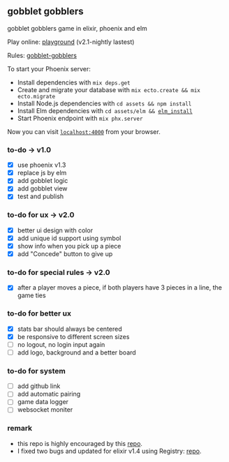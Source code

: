 ## gobblet gobblers
gobblet gobblers game in elixir, phoenix and elm

Play online: [playground](https://immense-fjord-94074.herokuapp.com/) (v2.1-nightly lastest)

Rules: [gobblet-gobblers](https://github.com/cjen07/gobblet-gobblers/blob/master/rules/gobblet%20gobblers%20rules.pdf)

To start your Phoenix server:

  * Install dependencies with `mix deps.get`
  * Create and migrate your database with `mix ecto.create && mix ecto.migrate`
  * Install Node.js dependencies with `cd assets && npm install`
  * Install Elm dependencies with `cd assets/elm && `[`elm_install`](https://github.com/gdotdesign/elm-github-install)
  * Start Phoenix endpoint with `mix phx.server`

Now you can visit [`localhost:4000`](http://localhost:4000) from your browser.

### to-do -> v1.0
- [x] use phoenix v1.3
- [x] replace js by elm
- [x] add gobblet logic
- [x] add gobblet view
- [x] test and publish

### to-do for ux -> v2.0
- [x] better ui design with color
- [x] add unique id support using symbol
- [x] show info when you pick up a piece
- [x] add "Concede" button to give up

### to-do for special rules -> v2.0
- [x] after a player moves a piece, if both players have 3 pieces in a line, the game ties

### to-do for better ux
- [x] stats bar should always be centered
- [x] be responsive to different screen sizes
- [ ] no logout, no login input again
- [ ] add logo, background and a better board

### to-do for system
- [ ] add github link
- [ ] add automatic pairing
- [ ] game data logger
- [ ] websocket moniter

### remark
* this repo is highly encouraged by this [repo](https://github.com/ventsislaf/talks).
* I fixed two bugs and updated for elixir v1.4 using Registry: [repo](https://github.com/cjen07/from_tictactoe_to_gobblet).
